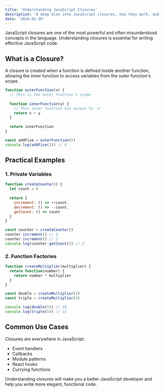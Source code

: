 ```yaml
---
title: 'Understanding JavaScript Closures'
description: 'A deep dive into JavaScript closures, how they work, and practical examples of their usage in modern development.'
date: '2024-02-10'
---
```


JavaScript closures are one of the most powerful and often misunderstood concepts in the language. Understanding closures is essential for writing effective JavaScript code.

## What is a Closure?

A closure is created when a function is defined inside another function, allowing the inner function to access variables from the outer function's scope.

```javascript
function outerFunction(x) {
  // This is the outer function's scope
  
  function innerFunction(y) {
    // This inner function has access to 'x'
    return x + y
  }
  
  return innerFunction
}

const addFive = outerFunction(5)
console.log(addFive(3)) // 8
```

## Practical Examples

### 1. Private Variables

```javascript
function createCounter() {
  let count = 0
  
  return {
    increment: () => ++count,
    decrement: () => --count,
    getCount: () => count
  }
}

const counter = createCounter()
counter.increment() // 1
counter.increment() // 2
console.log(counter.getCount()) // 2
```

### 2. Function Factories

```javascript
function createMultiplier(multiplier) {
  return function(number) {
    return number * multiplier
  }
}

const double = createMultiplier(2)
const triple = createMultiplier(3)

console.log(double(5)) // 10
console.log(triple(5)) // 15
```

## Common Use Cases

Closures are everywhere in JavaScript:

- Event handlers
- Callbacks
- Module patterns
- React hooks
- Currying functions

Understanding closures will make you a better JavaScript developer and help you write more elegant, functional code.
